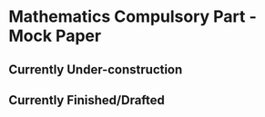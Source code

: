 # Mathematics Compulsory Part - Mock Paper

## Currently Under-construction

## Currently Finished/Drafted